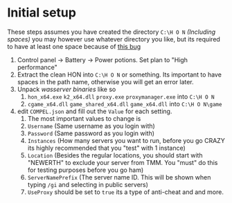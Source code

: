 # Initial setup

These steps assumes you have created the directory `C:\H O N` _(Including spaces)_ you may however use whatever directory you like, but its required to have at least one space because of [this bug](#no-link-yet)

1. Control panel -> Battery -> Power potions. Set plan to "High performance"
2. Extract the clean HON into `C:\H O N` or something. Its important to have spaces in the path name, otherwise you will get an error later.
3. Unpack _wasserver binaries_ like so
   1. `hon_x64.exe` `k2_x64.dll` `proxy.exe` `proxymanager.exe` into `C:\H O N`
   2. `cgame_x64.dll` `game_shared_x64.dll` `game_x64.dll` into `C:\H O N\game`
4. edit `COMPEL.json` and fill out the `Value` for each setting. 
   1. The most important values to change is
   2.  `Username` (Same username as you login with)
   3. `Password` (Same password as you login with)
   4.  `Instances` (How many servers you want to run, before you go CRAZY its highly recommended that you "test" with 1 instance)
   5. `Location` (Besides the regular locations, you should start with "NEWERTH" to exclude your server from TMM. You "must" do this for testing purposes before you go ham)
   6. `ServerNamePrefix` (The server name ID. This will be shown when typing `/gi` and selecting in public servers)
   7. `UseProxy` should be set to `true` its a type of anti-cheat and and more.
